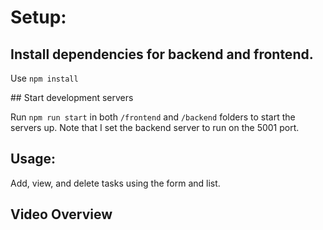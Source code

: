 # Setup:

## Install dependencies for backend and frontend.

Use ``` npm install ```

## Start development servers

Run ``` npm run start ``` in both ``` /frontend ``` and ``` /backend ``` folders to start the servers up. Note that I set the backend server to run on the 5001 port.

## Usage:

Add, view, and delete tasks using the form and list.

## Video Overview